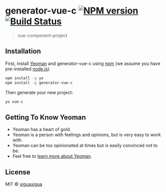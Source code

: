# generator-vue-c [![NPM version][npm-image]][npm-url] [![Build Status][travis-image]][travis-url]
> vue-component-project

## Installation

First, install [Yeoman](http://yeoman.io) and generator-vue-c using [npm](https://www.npmjs.com/) (we assume you have pre-installed [node.js](https://nodejs.org/)).

```bash
npm install -g yo
npm install -g generator-vue-c
```

Then generate your new project:

```bash
yo vue-c
```

## Getting To Know Yeoman

 * Yeoman has a heart of gold.
 * Yeoman is a person with feelings and opinions, but is very easy to work with.
 * Yeoman can be too opinionated at times but is easily convinced not to be.
 * Feel free to [learn more about Yeoman](http://yeoman.io/).

## License

MIT © [xiguaxigua]()


[npm-image]: https://badge.fury.io/js/generator-vue-c.svg
[npm-url]: https://npmjs.org/package/generator-vue-c
[travis-image]: https://travis-ci.org/xiguaxigua/generator-vue-c.svg?branch=master
[travis-url]: https://travis-ci.org/xiguaxigua/generator-vue-c
[daviddm-image]: https://david-dm.org/xiguaxigua/generator-vue-c.svg?theme=shields.io
[daviddm-url]: https://david-dm.org/xiguaxigua/generator-vue-c
